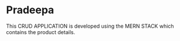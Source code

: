 # Pradeepa
This CRUD APPLICATION is developed using the MERN STACK which contains the product details.
